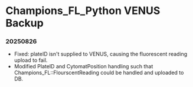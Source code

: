 # Champions_FL_Python VENUS Backup

### 20250826
- Fixed: plateID isn't supplied to VENUS, causing the fluorescent reading upload to fail.
- Modified PlateID and CytomatPosition handling such that Champions_FL::FlourscentReading could be handled and uploaded to DB.
